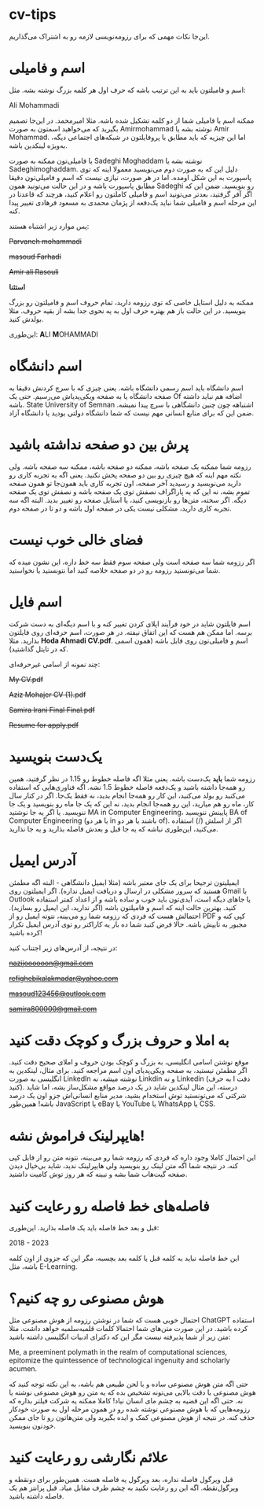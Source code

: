 # cv-tips
این‌جا نکات مهمی که برای رزومه‌نویسی لازمه رو به اشتراک می‌گذاریم.
# اسم و فامیلی
اسم و فامیلتون باید به این ترتیب باشه که حرف اول هر کلمه بزرگ نوشته بشه. مثل:

Ali Mohammadi

ممکنه اسم یا فامیلی شما از دو کلمه تشکیل شده باشه. مثلا امیرمحمد. در این‌جا تصمیم بگیرید که می‌خواهید اسمتون به صورت Amirmohammad نوشته بشه یا Amir Mohammad. اما این چیزیه که باید مطابق با پروفایلتون در شبکه‌های اجتماعی دیگه، به‌ویژه لینکدین باشه. 

یا فامیلی‌تون ممکنه به صورت Sadeghi Moghaddam نوشته بشه یا Sadeghimoghaddam. دلیل این که به صورت دوم می‌نویسید معمولا اینه که توی پاسپورت به این شکل اومده. اما در هر صورت، نیازی نیست که اسم و فامیلی‌تون دقیقا مطابق پاسپورت باشه و در این حالت می‌تونید همون Sadeghi رو بنویسید. ضمن این که اگر آفر گرفتید، بعدتر می‌تونید اسم و فامیلی کاملتون رو اعلام کنید، هرچند که قاعدتا در این مرحله اسم و فامیلی شما نباید یک‌دفعه از پژمان محمدی به مسعود فرهادی تغییر پیدا کنه.

پس موارد زیر اشتباه هستند:

~~Parvaneh mohammadi~~


~~masoud Farhadi~~


~~Amir ali Rasouli~~



**استثنا**

ممکنه به دلیل استایل خاصی که توی رزومه دارید، تمام حروف اسم و فامیلتون رو بزرگ بنویسید. در این حالت باز هم بهتره حرف اول به یه نحوی جدا بشه از بقیه حروف. مثلا بولدش کنید.

این‌طوری:
**A**LI **M**OHAMMADI

# اسم دانشگاه

اسم دانشگاه باید اسم رسمی دانشگاه باشه. یعنی چیزی که با سرچ کردنش دقیقا به صفحه دانشگاه یا به صفحه ویکی‌پدیاش می‌رسیم. حتی یک Of اضافه هم نباید داشته باشه. State University of Semnan اشتباهه چون چنین دانشگاهی با سرچ پیدا نمیشه. ضمن این که برای منابع انسانی مهم نیست که شما دانشگاه دولتی بودید یا دانشگاه آزاد.


# پرش بین دو صفحه نداشته باشید
رزومه شما ممکنه یک صفحه باشه، ممکنه دو صفحه باشه، ممکنه سه صفحه باشه. ولی نکته مهم اینه که هیچ چیزی رو بین دو صفحه پخش نکنید. یعنی اگه یه تجربه کاری رو دارید می‌نویسید و رسیدید آخر صفحه، اون تجربه کاری باید همون‌جا تو همون صفحه تموم بشه، نه این که یه پاراگراف نصفش توی یک صفحه باشه و نصفش توی یک صفحه دیگه. اگر سخته، متن‌ها رو بازنویسی کنید، یا استایل صفحه رو تغییر بدید. البته اگه سه تجربه کاری دارید، مشکلی نیست یکی در صفحه اول باشه و دو تا در صفحه دوم.

# فضای خالی خوب نیست

اگر رزومه شما سه صفحه است ولی صفحه سوم فقط سه خط داره، این نشون میده که شما می‌تونستید رزومه رو در دو صفحه خلاصه کنید اما نتونستید یا نخواستید.

# اسم فایل

اسم فایلتون شاید در خود فرآیند اپلای کردن تغییر کنه و با اسم دیگه‌ای به دست شرکت برسه. اما ممکن هم هست که این اتفاق نیفته. در هر صورت، اسم حرفه‌ای روی فایلتون بذارید. مثلا **Hoda Ahmadi CV.pdf**. اسم و فامیلی‌تون روی فایل باشه (همون اسمی که در تایتل گذاشتید). 

چند نمونه از اسامی غیرحرفه‌ای:

~~My CV.pdf~~

~~Aziz Mohajer CV (1).pdf~~

~~Samira Irani Final Final.pdf~~

~~Resume for apply.pdf~~

# یک‌دست بنویسید

رزومه شما **باید** یک‌دست باشه. یعنی مثلا اگه فاصله خطوط رو 1.15 در نظر گرفتید، همین رو همه‌جا داشته باشید و یک‌دفعه فاصله خطوط 1.5 نشه. اگه فناوری‌هایی که استفاده می‌کنید رو بولد می‌کنید، این کار رو همه‌جا انجام بدید، نه فقط یک‌جا. اگر در کنار سال کار، ماه رو هم میارید، این رو همه‌جا انجام بدید، نه این که یک جا ماه رو بنویسید و یک جا ننویسید. یا اگر یه جا نوشتید MA in Computer Engineering، پایینش ننویسید BA of Computer Engineering (یا هر دو in باشند یا هر دو of). اگر از اسلش (/) استفاده می‌کنید، این‌طوری نباشه که یه جا قبل و بعدش فاصله بذارید و یه جا نذارید.

# آدرس ایمیل

ایمیلیتون ترجیحا برای یک جای معتبر باشه (مثلا ایمیل دانشگاهی - البته اگه مطمئن هستید که سرور مشکلی در ارسال و دریافت ایمیل نداره). اگر ایمیلتون روی Gmail یا Outlook یا جاهای دیگه است، آیدی‌تون باید خوب و ساده باشه و از اعداد کمتر استفاده کنید. بهترین حالت اینه که اسم و فامیلتون باشه (اگر ندارید، این ایمیل رو بسازید). احتمالش هست که فردی که رزومه شما رو می‌بینه، نتونه ایمیل رو از PDF کپی کنه و مجبور به تایپش باشه. حالا فرض کنید شما ده بار یه کاراکتر رو توی آدرس ایمیل تکرار کرده باشید! 

در نتیجه، از آدرس‌های زیر اجتناب کنید:

~~nazijoooooon@gmail.com~~

~~refighebikalakmadar@yahoo.com~~

~~masoud123456@outlook.com~~

~~samira800000@gmail.com~~

# به املا و حروف بزرگ و کوچک دقت کنید

موقع نوشتن اسامی انگلیسی، به بزرگ و کوچک بودن حروف و املای صحیح دقت کنید. اگر مطمئن نیستید، به صفحه ویکی‌پدیای اون اسم مراجعه کنید. برای مثال، لینکدین به انگلیسی به صورت LinkedIn نوشته میشه، نه Linkdin و نه Linkedin (به حرف I دقت کنید). درسته، این مثال لینکدین شاید در یک درصد مواقع مشکل‌ساز بشه، اما شاید شرکتی که می‌تونستید توش استخدام بشید، مدیر منابع انسانی‌اش جزو اون یک درصد باشه! همین‌طور JavaScript یا eBay یا YouTube یا WhatsApp یا CSS.

# هایپرلینک فراموش نشه!

این احتمال کاملا وجود داره که فردی که رزومه شما رو می‌بینه، نتونه متن رو از فایل کپی کنه. در نتیجه شما اگه متن لینک رو بنویسید ولی هایپرلینک ندید، شاید بی‌خیال دیدن صفحه گیت‌هاب شما بشه و نبینه که هر روز توش کامیت داشتید.

# فاصله‌های خط فاصله رو رعایت کنید

قبل و بعد خط فاصله باید یک فاصله بذارید. این‌طوری: 

2018 - 2023

این خط فاصله نباید به کلمه قبل یا کلمه بعد بچسبه، مگر این که جزوی از اون کلمه باشه، مثل E-Learning. 


# هوش مصنوعی رو چه کنیم؟

احتمال خوبی هست که شما در نوشتن رزومه از هوش مصنوعی مثل ChatGPT استفاده کرده باشید. در این صورت متن‌های شما احتمالا کلمات قلمبه‌سلمبه خواهد داشت. مثلا متن زیر از شما پذیرفته نیست مگر این که دکترای ادبیات انگلیسی داشته باشید:


Me, a preeminent polymath in the realm of computational sciences, epitomize the quintessence of technological ingenuity and scholarly acumen. 

حتی اگه متن هوش مصنوعی ساده و با لحن طبیعی هم باشه، به این نکته توجه کنید که هوش مصنوعی با دقت بالایی می‌تونه تشخیص بده که یه متن رو هوش مصنوعی نوشته یا نه. حتی اگه این قضیه به چشم مای انسان نیاد! کاملا ممکنه یه شرکت فیلتر بذاره که رزومه‌هایی که با هوش مصنوعی نوشته شده رو در همون مرحله اول به صورت خودکار حذف کنه. در نتیجه از هوش مصنوعی کمک و ایده بگیرید ولی متن‌هاتون رو تا جای ممکن خودتون بنویسید.


# علائم نگارشی رو رعایت کنید

قبل ویرگول فاصله نداره، بعد ویرگول یه فاصله هست. همین‌طور برای دونقطه و ویرگول‌نقطه. اگه این رو رعایت نکنید به چشم طرف مقابل میاد. قبل پرانتز هم یک فاصله داشته باشید.


